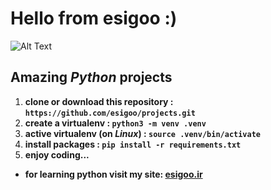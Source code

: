 # Hello from **esigoo** :)
![Alt Text](https://drive.google.com/file/d/1BOxObBDZRBMoVTlyTFcRDia-cEz3sy6n/view?usp=sharing)
## Amazing *Python* projects 
1. **clone or download this repository : `https://github.com/esigoo/projects.git`**
2. **create a virtualenv :               `python3 -m venv .venv`**
6. **active virtualenv (on *Linux*) :    `source .venv/bin/activate`**
7. **install packages :                  `pip install -r requirements.txt`**
9. **enjoy coding...**
* **for learning python visit my site: [esigoo.ir](https://esigoo.ir)**
